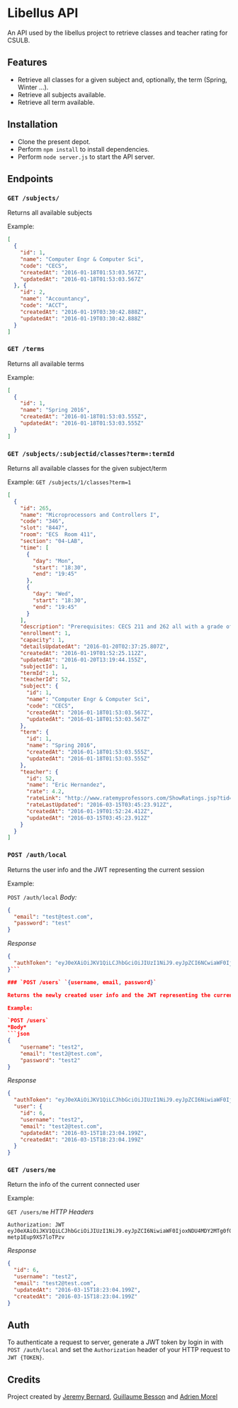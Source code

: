Libellus API
============

An API used by the libellus project to retrieve classes and teacher rating for CSULB.

## Features

* Retrieve all classes for a given subject and, optionally, the term (Spring, Winter ...).
* Retrieve all subjects available.
* Retrieve all term available.

## Installation

* Clone the present depot.
* Perform `npm install` to install dependencies.
* Perform `node server.js` to start the API server.

## Endpoints

### `GET /subjects/`

Returns all available subjects

Example:
```json
[
  {
    "id": 1,
    "name": "Computer Engr & Computer Sci",
    "code": "CECS",
    "createdAt": "2016-01-18T01:53:03.567Z",
    "updatedAt": "2016-01-18T01:53:03.567Z"
  }, {
    "id": 2,
    "name": "Accountancy",
    "code": "ACCT",
    "createdAt": "2016-01-19T03:30:42.888Z",
    "updatedAt": "2016-01-19T03:30:42.888Z"
  }
]
```

### `GET /terms`

Returns all available terms

Example:
```json
[
  {
    "id": 1,
    "name": "Spring 2016",
    "createdAt": "2016-01-18T01:53:03.555Z",
    "updatedAt": "2016-01-18T01:53:03.555Z"
  }
]
```

### `GET /subjects/:subjectid/classes?term=:termId`

Returns all available classes for the given subject/term

Example:
`GET /subjects/1/classes?term=1`
```json
[
  {
    "id": 265,
    "name": "Microprocessors and Controllers I",
    "code": "346",
    "slot": "8447",
    "room": "ECS  Room 411",
    "section": "04-LAB",
    "time": [
      {
        "day": "Mon",
        "start": "18:30",
        "end": "19:45"
      },
      {
        "day": "Wed",
        "start": "18:30",
        "end": "19:45"
      }
    ],
    "description": "Prerequisites: CECS 211 and 262 all with a grade of \"C\" or better. Introduction to microprocessor, micro controller and embedded system programming and design. Basic computer organization and assembly language programming. Introduction to assemblers, linkage editors and loaders. In-depth study of the 8051 microprocessor. Design of microprocessor-based systems to solve practical problems. (Lecture 2 hours, laboratory 3 hours.) Letter grade only (A-F). Effective Fall 2012.",
    "enrollment": 1,
    "capacity": 1,
    "detailsUpdatedAt": "2016-01-20T02:37:25.807Z",
    "createdAt": "2016-01-19T01:52:25.112Z",
    "updatedAt": "2016-01-20T13:19:44.155Z",
    "subjectId": 1,
    "termId": 1,
    "teacherId": 52,
    "subject": {
      "id": 1,
      "name": "Computer Engr & Computer Sci",
      "code": "CECS",
      "createdAt": "2016-01-18T01:53:03.567Z",
      "updatedAt": "2016-01-18T01:53:03.567Z"
    },
    "term": {
      "id": 1,
      "name": "Spring 2016",
      "createdAt": "2016-01-18T01:53:03.555Z",
      "updatedAt": "2016-01-18T01:53:03.555Z"
    },
    "teacher": {
      "id": 52,
      "name": "Eric Hernandez",
      "rate": 4.2,
      "rateLink": "http://www.ratemyprofessors.com/ShowRatings.jsp?tid=837374",
      "rateLastUpdated": "2016-03-15T03:45:23.912Z",
      "createdAt": "2016-01-19T01:52:24.412Z",
      "updatedAt": "2016-03-15T03:45:23.912Z"
    }
  }
]
```

### `POST /auth/local`

Returns the user info and the JWT representing the current session

Example:

`POST /auth/local`
*Body:*
```json
{
  "email": "test@test.com",
  "password": "test"
}
```
*Response*
```json
{
  "authToken": "eyJ0eXAiOiJKV1QiLCJhbGciOiJIUzI1NiJ9.eyJpZCI6NCwiaWF0IjoxNDU4MDY2MDQ3fQ.1zCSbOuVOc-GjL2J49MdO7V7M0ZYQGsQDN8xDzIp9BU"
}```

### `POST /users` `{username, email, password}`

Returns the newly created user info and the JWT representing the current session

Example:

`POST /users`
*Body*
```json
{
    "username": "test2",
    "email": "test2@test.com",
    "password": "test2"
}
```
*Response*
```json
{
  "authToken": "eyJ0eXAiOiJKV1QiLCJhbGciOiJIUzI1NiJ9.eyJpZCI6NiwiaWF0IjoxNDU4MDY2MTg0fQ.7iW9uaXmf0lI2D7gNCPEK2y-metp1Eup9XS7loTPzvM",
  "user": {
    "id": 6,
    "username": "test2",
    "email": "test2@test.com",
    "updatedAt": "2016-03-15T18:23:04.199Z",
    "createdAt": "2016-03-15T18:23:04.199Z"
  }
}
```

### `GET /users/me`

Return the info of the current connected user

Example:

`GET /users/me`
*HTTP Headers*
```
Authorization: JWT eyJ0eXAiOiJKV1QiLCJhbGciOiJIUzI1NiJ9.eyJpZCI6NiwiaWF0IjoxNDU4MDY2MTg0fQ.7iW9uaXmf0lI2D7gNCPEK2y-metp1Eup9XS7loTPzv
```
*Response*
```json
{
  "id": 6,
  "username": "test2",
  "email": "test2@test.com",
  "updatedAt": "2016-03-15T18:23:04.199Z",
  "createdAt": "2016-03-15T18:23:04.199Z"
}
```

## Auth

To authenticate a request to server, generate a JWT token by login in with `POST /auth/local` and set the `Authorization` header of your HTTP request to `JWT {TOKEN}`.

## Credits

Project created by [Jeremy Bernard](https://github.com/BernardJeremy), [Guillaume Besson](https://github.com/geekuillaume) and [Adrien Morel](https://github.com/Sevauk)
